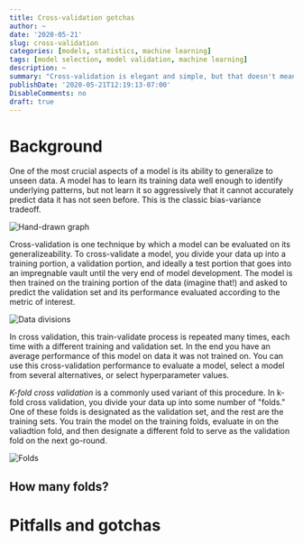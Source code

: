 ```yaml
---
title: Cross-validation gotchas
author: ~
date: '2020-05-21'
slug: cross-validation
categories: [models, statistics, machine learning]
tags: [model selection, model validation, machine learning]
description: ~
summary: "Cross-validation is elegant and simple, but that doesn't mean there aren't pitfalls."
publishDate: '2020-05-21T12:19:13-07:00'
DisableComments: no
draft: true
---
```


# Background

One of the most crucial aspects of a model is its ability to generalize to unseen data. A model has to learn its training data well enough to identify underlying patterns, but not learn it so aggressively that it cannot accurately predict data it has not seen before. This is the classic bias-variance tradeoff.

![Hand-drawn graph]()

Cross-validation is one technique by which a model can be evaluated on its generalizeability. To cross-validate a model, you divide your data up into a training portion, a validation portion, and ideally a test portion that goes into an impregnable vault until the very end of model development. The model is then trained on the training portion of the data (imagine that!) and asked to predict the validation set and its performance evaluated according to the metric of interest.


![Data divisions]()

In cross validation, this train-validate process is repeated many times, each time with a different training and validation set. In the end you have an average performance of this model on data it was not trained on. You can use this cross-validation performance to evaluate a model, select a model from several alternatives, or select hyperparameter values.

_K-fold cross validation_ is a commonly used variant of this procedure. In k-fold cross validation, you divide your data up into some number of "folds." One of these folds is designated as the validation set, and the rest are the training sets. You train the model on the training folds, evaluate in on the valiadtion fold, and then designate a different fold to serve as the validation fold on the next go-round.

![Folds]()

## How many folds?

# Pitfalls and gotchas
